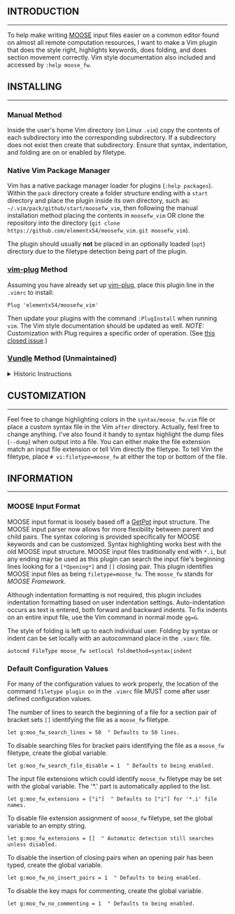 ## INTRODUCTION
---
To help make writing [MOOSE](http://mooseframework.org/) input files easier on
a common editor found on almost all remote computation resources, I want to
make a Vim plugin that does the style right, highlights keywords, does folding,
and does section movement correctly. Vim style documentation also included and
accessed by `:help moose_fw`.

## INSTALLING
---
### Manual Method
Inside the user's home Vim directory (on Linux `.vim`) copy the contents of
each subdirectory into the corresponding subdirectory. If a subdirectory does
not exist then create that subdirectory. Ensure that syntax, indentation, and
folding are on or enabled by filetype.

### Native Vim Package Manager
Vim has a native package manager loader for plugins (`:help packages`). Within
the `pack` directory create a folder structure ending with a `start` directory
and place the plugin inside its own directory, such as:
`~/.vim/pack/github/start/moosefw_vim`, then following the manual installation
method placing the contents in `moosefw_vim` OR clone the repository into the
directory
(`git clone https://github.com/elementx54/moosefw_vim.git moosefw_vim`).

The plugin should usually **not** be placed in an optionally loaded (`opt`)
directory due to the filetype detection being part of the plugin.

### [vim-plug](https://github.com/junegunn/vim-plug) Method
Assuming you have already set up
[vim-plug](https://github.com/junegunn/vim-plug), place this plugin line in
the `.vimrc` to install:
```vim
Plug 'elementx54/moosefw_vim'
```
Then update your plugins with the command `:PlugInstall` when running `vim`.
The Vim style documentation should be updated as well.
_NOTE:_ Customization with Plug requires a specific order of operation. (See
[this closed issue](https://github.com/elementx54/moosefw_vim/issues/15).)

### [Vundle](https://github.com/VundleVim/Vundle.vim) Method (Unmaintained)
<details>
<summary>Historic Instructions</summary>

Assuming you have already set up
[Vundle](https://github.com/VundleVim/Vundle.vim), place this plugin line in
the `.vimrc` to install:
```vim
Plugin 'elementx54/moosefw_vim.git'
```
Then update your plugins with the command `:PluginInstall` when running `vim`.
To include the plugin's Vim style documentation, use the command `:PluginDocs`.
</details>

## CUSTOMIZATION
---
Feel free to change highlighting colors in the `syntax/moose_fw.vim` file or
place a custom syntax file in the Vim `after` directory. Actually, feel free to
change anything.
I've also found it handy to syntax highlight the dump files (`--dump`) when
output into a file. You can either make the file extension match an input file
extension or tell Vim directly the filetype.
To tell Vim the filetype, place `# vi:filetype=moose_fw` at either the top or
bottom of the file.

## INFORMATION
---
### MOOSE Input Format
MOOSE input format is loosely based off a
[GetPot](http://getpot.sourceforge.net/) input structure. The MOOSE input
parser now allows for more flexibility between parent and child pairs.
The syntax coloring is provided specifically for MOOSE keywords and
can be customized. Syntax highlighting works best with the old MOOSE input
structure. MOOSE input files traditionally end with `*.i`, but any
ending may be used as this plugin can search the input file's beginning
lines looking for a `[*Opening*]` and `[]` closing pair. This plugin identifies
MOOSE input files as being `filetype=moose_fw`. The `moose_fw` stands for
_MOOSE Framework_.

Although indentation formatting is not required, this plugin includes
indentation formatting based on user indentation settings. Auto-indentation
occurs as text is entered, both forward and backward indents. To fix indents on
an entire input file, use the Vim command in normal mode `gg=G`.

The style of folding is left up to each individual user. Folding by syntax or
indent can be set locally with an autocommand place in the `.vimrc` file.
```vim
autocmd FileType moose_fw setlocal foldmethod=syntax|indent
```

### Default Configuration Values
For many of the configuration values to work properly, the location of the
command `filetype plugin on` in the `.vimrc` file MUST come after user defined
configuration values.

The number of lines to search the beginning of a file for a section pair of
bracket sets `[]` identifying the file as a `moose_fw` filetype.
```vim
let g:moo_fw_search_lines = 50  " Defaults to 50 lines.
```

To disable searching files for bracket pairs identifying the file as a
`moose_fw` filetype, create the global variable.
```vim
let g:moo_fw_search_file_disable = 1  " Defaults to being enabled.
```

The input file extensions which could identify `moose_fw` filetype may be set
with the global variable. The '*.' part is automatically applied to the list.
```vim
let g:moo_fw_extensions = ["i"]  " Defaults to ["i"] for '*.i' file names.
```
To disable file extension assignment of `moose_fw` filetype, set the global
variable to an empty string.
```vim
let g:moo_fw_extensions = []  " Automatic detection still searches unless disabled.
```

To disable the insertion of closing pairs when an opening pair has been typed,
create the global variable.
```vim
let g:moo_fw_no_insert_pairs = 1  " Defaults to being enabled.
```

To disable the key maps for commenting, create the global variable.
```vim
let g:moo_fw_no_commenting = 1  " Defaults to being enabled.
```

